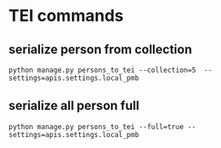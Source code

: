 # TEI commands

## serialize person from collection

`python manage.py persons_to_tei --collection=5  --settings=apis.settings.local_pmb`

## serialize all person full

`python manage.py persons_to_tei --full=true --settings=apis.settings.local_pmb`